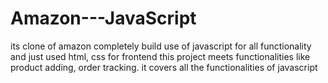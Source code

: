 # Amazon---JavaScript

its clone of amazon completely build use of javascript for all functionality and just used html, css for frontend this project meets functionalities like product adding, order tracking. it covers all the functionalities of javascript 
